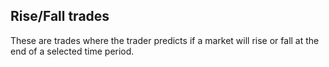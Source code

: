 ## Rise/Fall trades

These are trades where the trader predicts if a market will rise or fall at the end of a selected time period.
